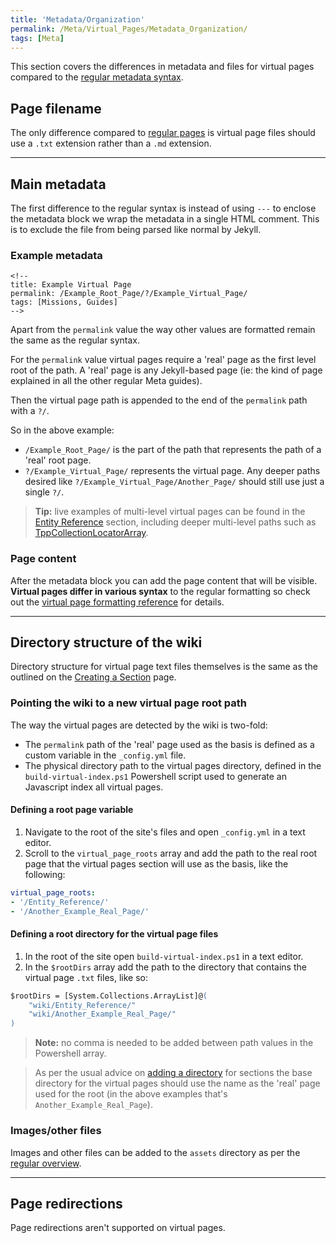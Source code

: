 ```yaml
---
title: 'Metadata/Organization'
permalink: /Meta/Virtual_Pages/Metadata_Organization/
tags: [Meta]
---
```


This section covers the differences in metadata and files for virtual pages compared to the [regular metadata syntax](/Meta/Creating_Editing_Pages/Metadata_Organization/#main-metadata).

## Page filename

The only difference compared to [regular pages](/Meta/Creating_Editing_Pages/Metadata_Organization/#page-filename) is virtual page files should use a `.txt` extension rather than a `.md` extension.

---

## Main metadata

The first difference to the regular syntax is instead of using `---` to enclose the metadata block we wrap the metadata in a single HTML comment. This is to exclude the file from being parsed like normal by Jekyll.

### Example metadata

```
<!--
title: Example Virtual Page
permalink: /Example_Root_Page/?/Example_Virtual_Page/
tags: [Missions, Guides]
-->
```

Apart from the `permalink` value the way other values are formatted remain the same as the regular syntax.

For the `permalink` value virtual pages require a 'real' page as the first level root of the path. A 'real' page is any Jekyll-based page (ie: the kind of page explained in all the other regular Meta guides).

Then the virtual page path is appended to the end of the `permalink` path with a `?/`.

So in the above example:

- `/Example_Root_Page/` is the part of the path that represents the path of a 'real' root page.
- `?/Example_Virtual_Page/` represents the virtual page. Any deeper paths desired like `?/Example_Virtual_Page/Another_Page/` should still use just a single `?/`.

> **Tip:** live examples of multi-level virtual pages can be found in the [Entity Reference](/Entity_Reference) section, including deeper multi-level paths such as [TppCollectionLocatorArray](/Entity_Reference/?/Tpp/Collectible/TppCollectionLocatorArray/).

### Page content

After the metadata block you can add the page content that will be visible. **Virtual pages differ in various syntax** to the regular formatting so check out the [virtual page formatting reference](/Meta/Virtual_Pages/Formatting_Reference) for details.

---

## Directory structure of the wiki

Directory structure for virtual page text files themselves is the same as the outlined on the [Creating a Section](/Meta/Creating_Editing_Pages/Metadata_Organization/Creating_a_Section/#organizing-the-files) page.

### Pointing the wiki to a new virtual page root path

The way the virtual pages are detected by the wiki is two-fold:

- The `permalink` path of the 'real' page used as the basis is defined as a custom variable in the `_config.yml` file.
- The physical directory path to the virtual pages directory, defined in the `build-virtual-index.ps1` Powershell script used to generate an Javascript index all virtual pages. 

#### Defining a root page variable

1. Navigate to the root of the site's files and open `_config.yml` in a text editor.
2. Scroll to the `virtual_page_roots` array and add the path to the real root page that the virtual pages section will use as the basis, like the following:
```yaml
virtual_page_roots:
- '/Entity_Reference/'
- '/Another_Example_Real_Page/'
```

#### Defining a root directory for the virtual page files

1. In the root of the site open `build-virtual-index.ps1` in a text editor.
2. In the `$rootDirs` array add the path to the directory that contains the virtual page `.txt` files, like so:
```ps
$rootDirs = [System.Collections.ArrayList]@(
    "wiki/Entity_Reference/"
    "wiki/Another_Example_Real_Page/"
)
```
> **Note:** no comma is needed to be added between path values in the Powershell array.

> As per the usual advice on [adding a directory](/Meta/Creating_Editing_Pages/Metadata_Organization/Creating_a_Section/#organizing-the-files) for sections the base directory for the virtual pages should use the name as the 'real' page used for the root (in the above examples that's `Another_Example_Real_Page`).

### Images/other files

Images and other files can be added to the `assets` directory as per the [regular overview](/Meta/Creating_Editing_Pages/Metadata_Organization/#imagesother-files).

---

## Page redirections

Page redirections aren't supported on virtual pages.